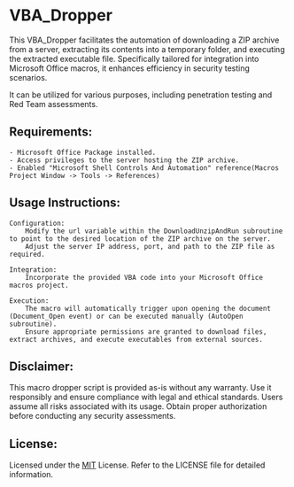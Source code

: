 # VBA_Dropper
This VBA_Dropper facilitates the automation of downloading a ZIP archive from a server, extracting its contents into a temporary folder, and executing the extracted executable file. Specifically tailored for integration into Microsoft Office macros, it enhances efficiency in security testing scenarios.

It can be utilized for various purposes, including penetration testing and Red Team assessments.
## Requirements:

    - Microsoft Office Package installed.
    - Access privileges to the server hosting the ZIP archive.
    - Enabled "Microsoft Shell Controls And Automation" reference(Macros Project Window -> Tools -> References)
    
## Usage Instructions:

    Configuration:
        Modify the url variable within the DownloadUnzipAndRun subroutine to point to the desired location of the ZIP archive on the server.
        Adjust the server IP address, port, and path to the ZIP file as required.

    Integration:
        Incorporate the provided VBA code into your Microsoft Office macros project.

    Execution:
        The macro will automatically trigger upon opening the document (Document_Open event) or can be executed manually (AutoOpen subroutine).
        Ensure appropriate permissions are granted to download files, extract archives, and execute executables from external sources.

## Disclaimer:
This macro dropper script is provided as-is without any warranty. Use it responsibly and ensure compliance with legal and ethical standards. Users assume all risks associated with its usage. Obtain proper authorization before conducting any security assessments.

## License:
Licensed under the [MIT](https://opensource.org/licenses/MIT) License. Refer to the LICENSE file for detailed information.
